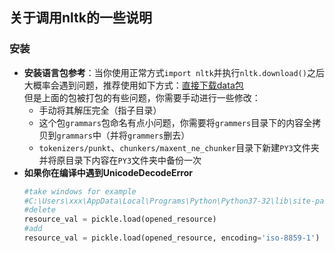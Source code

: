 ## 关于调用nltk的一些说明
### 安装
* **安装语言包参考**：当你使用正常方式`import nltk`并执行`nltk.download()`之后大概率会遇到问题，推荐使用如下方式：[直接下载data包](https://blog.csdn.net/weixin_34613450/article/details/78682612?utm_medium=distribute.pc_relevant.none-task-blog-BlogCommendFromMachineLearnPai2-1.nonecase&depth_1-utm_source=distribute.pc_relevant.none-task-blog-BlogCommendFromMachineLearnPai2-1.nonecase)  
但是上面的包被打包的有些问题，你需要手动进行一些修改：
    - 手动将其解压完全（指子目录）
    - 这个包`grammars`包命名有点小问题，你需要将`grammers`目录下的内容全拷贝到`grammars`中（并将`grammers`删去）
    - `tokenizers/punkt`、`chunkers/maxent_ne_chunker`目录下新建`PY3`文件夹并将原目录下内容在`PY3`文件夹中备份一次
* **如果你在编译中遇到UnicodeDecodeError**
    ```python
    #take windows for example
    #C:\Users\xxx\AppData\Local\Programs\Python\Python37-32\lib\site-packages\nltk\data.py", line 757
    #delete  
    resource_val = pickle.load(opened_resource) 
    #add
    resource_val = pickle.load(opened_resource, encoding='iso-8859-1')

    ```
